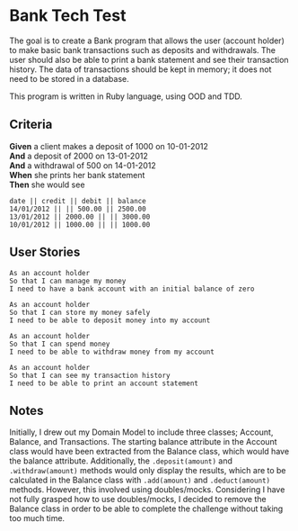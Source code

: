 # Bank Tech Test

The goal is to create a Bank program that allows the user (account holder) to make basic bank transactions such as deposits and withdrawals. The user should also be able to print a bank statement and see their transaction history. The data of transactions should be kept in memory; it does not need to be stored in a database.

This program is written in Ruby language, using OOD and TDD.

## Criteria

__Given__ a client makes a deposit of 1000 on 10-01-2012  
__And__ a deposit of 2000 on 13-01-2012  
__And__ a withdrawal of 500 on 14-01-2012  
__When__ she prints her bank statement  
__Then__ she would see  

```
date || credit || debit || balance
14/01/2012 || || 500.00 || 2500.00
13/01/2012 || 2000.00 || || 3000.00
10/01/2012 || 1000.00 || || 1000.00
```

## User Stories

```
As an account holder
So that I can manage my money
I need to have a bank account with an initial balance of zero

As an account holder
So that I can store my money safely
I need to be able to deposit money into my account

As an account holder
So that I can spend money
I need to be able to withdraw money from my account

As an account holder
So that I can see my transaction history
I need to be able to print an account statement
```

## Notes

Initially, I drew out my Domain Model to include three classes; Account, Balance, and Transactions. The starting balance attribute in the Account class would have been extracted from the Balance class, which would have the balance attribute. Additionally, the ```.deposit(amount)``` and ```.withdraw(amount)``` methods would only display the results, which are to be calculated in the Balance class with ```.add(amount)``` and ```.deduct(amount)``` methods. However, this involved using doubles/mocks. Considering I have not fully grasped how to use doubles/mocks, I decided to remove the Balance class in order to be able to complete the challenge without taking too much time.

